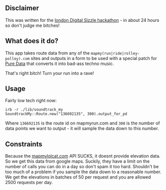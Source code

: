 Disclaimer
----------

This was written for the [london Digital Sizzle hackathon](http://www.thedigitalsizzle.com/) - in about 24 hours so
don't judge me bitches!

What does it do?
----------------

This app takes route data from any of the `mapmy(run|ride|rolley-polley).com`
sites and outputs in a form to be used with a special patch for [Pure
Data](http://puredata.info/) that converts it into bad-ass techno music.

That's right bitch! Turn your run into a rave!

Usage
-----

Fairly low tech right now:

    irb -r ./lib/soundtrack_my
    SoundtrackMy::Route.new("136692135", 300).output_for_pd

Where `136692135` is the route id on mapmyrun.com and `300` is the number of
data points we want to output - it will sample the data down to this number.

Constraints
----------

Because the [mapmylolcat.com](http://api.mapmyfitness.com/3.1/) API
SUCKS, it doesnt provide elevation data. So we get this data from google maps.
Suckily, they have a limit on the number of calls you can do in a day so don't
spam it too hard. Shouldn't be too much of a problem if you sample the data
down to a reasonable number. We get the elevations in batches of 50 per request
and you are allowed 2500 requests per day.
